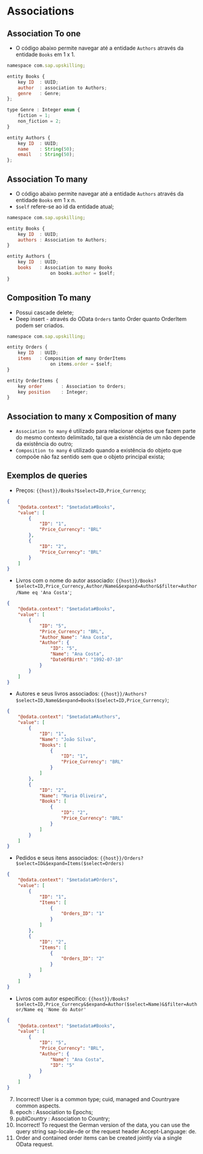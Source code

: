 #   Associations

##  Association To one

- O código abaixo permite navegar até a entidade `Authors` através da entidade `Books` em 1 x 1.

```javascript
namespace com.sap.upskilling;

entity Books {
    key ID  : UUID;
    author  : association to Authors;
    genre   : Genre;
};

type Genre : Integer enum {
    fiction = 1;
    non_fiction = 2;
}

entity Authors {
    key ID  : UUID;
    name    : String(50);
    email   : String(50);
};
```

##  Association To many

- O código abaixo permite navegar até a entidade `Authors` através da entidade `Books` em 1 x n.
- `$self` refere-se ao id da entidade atual;

```javascript
namespace com.sap.upskilling;

entity Books {
    key ID  : UUID;
    authors : Association to Authors;
}

entity Authors {
    key ID  : UUID;
    books   : Association to many Books
                on books.author = $self;
}
```

##  Composition To many
- Possui cascade delete;
- Deep insert - através do OData `Orders` tanto Order quanto OrderItem podem ser criados.

```javascript
namespace com.sap.upskilling;

entity Orders {
    key ID  : UUID;
    items   : Composition of many OrderItems
                on items.order = $self;
}

entity OrderItems {
    key order       : Association to Orders;
    key position    : Integer;
}
```

##  Association to many x Composition of many
- `Association to many` é utilizado para relacionar objetos que fazem parte do mesmo contexto delimitado, tal que a existência de um não depende da existência do outro;
- `Composition to many` é utilizado quando a existência do objeto que compoõe não faz sentido sem que o objeto principal exista;

##  Exemplos de queries

- Preços: `{{host}}/Books?$select=ID,Price_Currency`;

```json
{
    "@odata.context": "$metadata#Books",
    "value": [
        {
            "ID": "1",
            "Price_Currency": "BRL"
        },
        {
            "ID": "2",
            "Price_Currency": "BRL"
        }
    ]
}
```

- Livros com o nome do autor associado: `{{host}}/Books?$select=ID,Price_Currency,Author/Name&$expand=Author&$filter=Author/Name eq 'Ana Costa'`;
 
```json
{
    "@odata.context": "$metadata#Books",
    "value": [
        {
            "ID": "5",
            "Price_Currency": "BRL",
            "Author_Name": "Ana Costa",
            "Author": {
                "ID": "5",
                "Name": "Ana Costa",
                "DateOfBirth": "1992-07-10"
            }
        }
    ]
}
```
- Autores e seus livros associados: `{{host}}/Authors?$select=ID,Name&$expand=Books($select=ID,Price_Currency)`;

```json
{
    "@odata.context": "$metadata#Authors",
    "value": [
        {
            "ID": "1",
            "Name": "João Silva",
            "Books": [
                {
                    "ID": "1",
                    "Price_Currency": "BRL"
                }
            ]
        },
        {
            "ID": "2",
            "Name": "Maria Oliveira",
            "Books": [
                {
                    "ID": "2",
                    "Price_Currency": "BRL"
                }
            ]
        }
    ]
}
```
- Pedidos e seus itens associados: `{{host}}/Orders?$select=ID&$expand=Items($select=Orders)`

```json
{
    "@odata.context": "$metadata#Orders",
    "value": [
        {
            "ID": "1",
            "Items": [
                {
                    "Orders_ID": "1"
                }
            ]
        },
        {
            "ID": "2",
            "Items": [
                {
                    "Orders_ID": "2"
                }
            ]
        }
    ]
}
```

- Livros com autor específico: `{{host}}/Books?$select=ID,Price_Currency&$expand=Author($select=Name)&$filter=Author/Name eq 'Nome do Autor'`

```json
{
    "@odata.context": "$metadata#Books",
    "value": [
        {
            "ID": "5",
            "Price_Currency": "BRL",
            "Author": {
                "Name": "Ana Costa",
                "ID": "5"
            }
        }
    ]
}
```

7. Incorrect! User is a common type; cuid, managed and Countryare common aspects.
8. epoch : Association to Epochs;
9. publCountry : Association to Country;
10. Incorrect! To request the German version of the data, you can use the query string sap-locale=de or the request header Accept-Language: de.
11. Order and contained order items can be created jointly via a single OData request.
